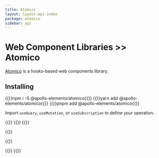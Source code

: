 ```yaml
---
title: Atomico
layout: layout-api-index
package: atomico
sidebar: api
---
```


# Web Component Libraries >> Atomico

[Atomico](https://atomico.gitbook.io) is a hooks-based web components library.

## Installing

<code-tabs collection="package-managers" default="npm">
  {{<code-tab package="npm">}}npm i -S @apollo-elements/atomico{{</code-tab>}}
  {{<code-tab package="yarn">}}yarn add @apollo-elements/atomico{{</code-tab>}}
  {{<code-tab package="pnpm">}}pnpm add @apollo-elements/atomico{{</code-tab>}}
</code-tabs>

Import `useQuery`, `useMutation`, or `useSubscription` to define your operation.

{{<docs-playground id="apollo-atomico" lang="ts">}}
  {{<playground-file name="Hello.ts" include="Hello.ts" />}}
  {{<playground-file name="index.html" include="index.html" />}}

  {{<playground-file name="style.css" include="style.css" />}}

  {{<playground-file name="Hello.query.graphql.ts" include="Hello.query.graphql.ts" />}}

  {{<playground-file name="client.ts" include="client.ts" />}}
{{</docs-playground>}}<style>
#apollo-atomico {
  --playground-preview-width: 300px;
}
</style>
